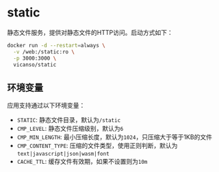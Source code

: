 # static

静态文件服务，提供对静态文件的HTTP访问。启动方式如下：

```bash
docker run -d --restart=always \
  -v /web:/static:ro \
  -p 3000:3000 \
  vicanso/static
```

## 环境变量

应用支持通过以下环境变量：

- `STATIC`: 静态文件目录，默认为`/static`
- `CMP_LEVEL`: 静态文件压缩级别，默认为`6`
- `CMP_MIN_LENGTH`: 最小压缩长度，默认为`1024`，只压缩大于等于1KB的文件
- `CMP_CONTENT_TYPE`: 压缩的文件类型，使用正则判断，默认为`text|javascript|json|wasm|font`
- `CACHE_TTL`: 缓存文件有效期，如果不设置则为`10m`
